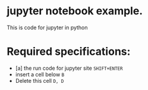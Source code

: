 # jupyter notebook example.
This is code for jupyter in python

# Required specifications:
- [a] the run code for jupyter site `SHIFT+ENTER`
- insert a cell below `B`
- Delete this cell `D, D`
